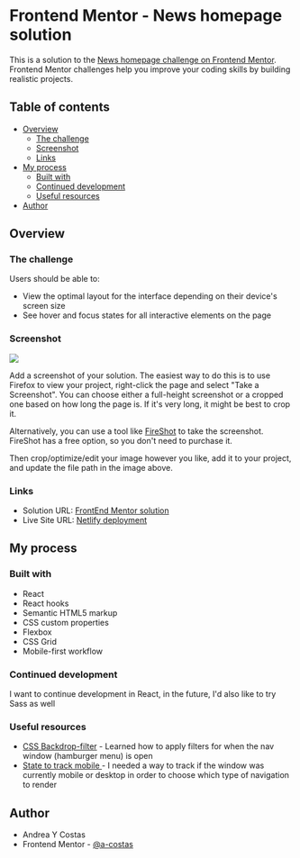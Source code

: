 # Frontend Mentor - News homepage solution

This is a solution to the [News homepage challenge on Frontend Mentor](https://www.frontendmentor.io/challenges/news-homepage-H6SWTa1MFl). Frontend Mentor challenges help you improve your coding skills by building realistic projects.

## Table of contents

- [Overview](#overview)
  - [The challenge](#the-challenge)
  - [Screenshot](#screenshot)
  - [Links](#links)
- [My process](#my-process)
  - [Built with](#built-with)
  - [Continued development](#continued-development)
  - [Useful resources](#useful-resources)
- [Author](#author)

## Overview

### The challenge

Users should be able to:

- View the optimal layout for the interface depending on their device's screen size
- See hover and focus states for all interactive elements on the page

### Screenshot

![](./screenshot.jpg)

Add a screenshot of your solution. The easiest way to do this is to use Firefox to view your project, right-click the page and select "Take a Screenshot". You can choose either a full-height screenshot or a cropped one based on how long the page is. If it's very long, it might be best to crop it.

Alternatively, you can use a tool like [FireShot](https://getfireshot.com/) to take the screenshot. FireShot has a free option, so you don't need to purchase it.

Then crop/optimize/edit your image however you like, add it to your project, and update the file path in the image above.

### Links

- Solution URL: [FrontEnd Mentor solution](https://www.frontendmentor.io/solutions/react-responsive-news-homepage-sxecdR8cGg)
- Live Site URL: [Netlify deployment](https://642f7d5b2a64ab4a001bf6d5--majestic-wisp-69bfde.netlify.app/)

## My process

### Built with

- React
- React hooks
- Semantic HTML5 markup
- CSS custom properties
- Flexbox
- CSS Grid
- Mobile-first workflow

### Continued development

I want to continue development in React, in the future, I'd also like to try Sass as well

### Useful resources

- [CSS Backdrop-filter](<https://www.w3schools.com/cssref/playdemo.php?filename=playcss_backdrop-filter&preval=blur(2px)>) - Learned how to apply filters for when the nav window (hamburger menu) is open
- [State to track mobile ](https://stackoverflow.com/questions/74169381/how-to-check-if-react-app-is-being-viewed-on-desktop-or-mobile) - I needed a way to track if the window was currently mobile or desktop in order to choose which type of navigation to render

## Author

- Andrea Y Costas
- Frontend Mentor - [@a-costas](https://www.frontendmentor.io/profile/a-costas)
